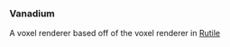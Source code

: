 ### Vanadium

A voxel renderer based off of the voxel renderer in [Rutile](https://github.com/Ben-Bingham/Rutile)